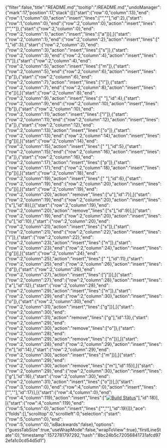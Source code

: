 {"filter":false,"title":"README.md","tooltip":"/README.md","undoManager":{"mark":17,"position":17,"stack":[[{"start":{"row":0,"column":13},"end":{"row":1,"column":0},"action":"insert","lines":["",""],"id":2},{"start":{"row":1,"column":0},"end":{"row":2,"column":0},"action":"insert","lines":["",""]},{"start":{"row":2,"column":0},"end":{"row":2,"column":1},"action":"insert","lines":["a"]}],[{"start":{"row":2,"column":1},"end":{"row":2,"column":2},"action":"insert","lines":[" "],"id":3},{"start":{"row":2,"column":2},"end":{"row":2,"column":3},"action":"insert","lines":["s"]},{"start":{"row":2,"column":3},"end":{"row":2,"column":4},"action":"insert","lines":["i"]},{"start":{"row":2,"column":4},"end":{"row":2,"column":5},"action":"insert","lines":["m"]},{"start":{"row":2,"column":5},"end":{"row":2,"column":6},"action":"insert","lines":["p"]},{"start":{"row":2,"column":6},"end":{"row":2,"column":7},"action":"insert","lines":["l"]},{"start":{"row":2,"column":7},"end":{"row":2,"column":8},"action":"insert","lines":["e"]}],[{"start":{"row":2,"column":8},"end":{"row":2,"column":9},"action":"insert","lines":[" "],"id":4},{"start":{"row":2,"column":9},"end":{"row":2,"column":10},"action":"insert","lines":["b"]},{"start":{"row":2,"column":10},"end":{"row":2,"column":11},"action":"insert","lines":["l"]},{"start":{"row":2,"column":11},"end":{"row":2,"column":12},"action":"insert","lines":["a"]},{"start":{"row":2,"column":12},"end":{"row":2,"column":13},"action":"insert","lines":["o"]},{"start":{"row":2,"column":13},"end":{"row":2,"column":14},"action":"insert","lines":["g"]}],[{"start":{"row":2,"column":14},"end":{"row":2,"column":15},"action":"insert","lines":[" "],"id":5},{"start":{"row":2,"column":15},"end":{"row":2,"column":16},"action":"insert","lines":["a"]},{"start":{"row":2,"column":16},"end":{"row":2,"column":17},"action":"insert","lines":["p"]},{"start":{"row":2,"column":17},"end":{"row":2,"column":18},"action":"insert","lines":["p"]}],[{"start":{"row":2,"column":18},"end":{"row":2,"column":19},"action":"insert","lines":[" "],"id":6},{"start":{"row":2,"column":19},"end":{"row":2,"column":20},"action":"insert","lines":["u"]}],[{"start":{"row":2,"column":19},"end":{"row":2,"column":20},"action":"remove","lines":["u"],"id":7}],[{"start":{"row":2,"column":19},"end":{"row":2,"column":20},"action":"insert","lines":["s"],"id":8}],[{"start":{"row":2,"column":19},"end":{"row":2,"column":20},"action":"remove","lines":["s"],"id":9}],[{"start":{"row":2,"column":19},"end":{"row":2,"column":20},"action":"insert","lines":["u"],"id":10},{"start":{"row":2,"column":20},"end":{"row":2,"column":21},"action":"insert","lines":["s"]},{"start":{"row":2,"column":21},"end":{"row":2,"column":22},"action":"insert","lines":["i"]},{"start":{"row":2,"column":22},"end":{"row":2,"column":23},"action":"insert","lines":["n"]},{"start":{"row":2,"column":23},"end":{"row":2,"column":24},"action":"insert","lines":["g"]}],[{"start":{"row":2,"column":24},"end":{"row":2,"column":25},"action":"insert","lines":[" "],"id":11},{"start":{"row":2,"column":25},"end":{"row":2,"column":26},"action":"insert","lines":["d"]},{"start":{"row":2,"column":26},"end":{"row":2,"column":27},"action":"insert","lines":["j"]}],[{"start":{"row":2,"column":27},"end":{"row":2,"column":28},"action":"insert","lines":["a"],"id":12},{"start":{"row":2,"column":28},"end":{"row":2,"column":29},"action":"insert","lines":["n"]},{"start":{"row":2,"column":29},"end":{"row":2,"column":30},"action":"insert","lines":["o"]},{"start":{"row":2,"column":30},"end":{"row":2,"column":31},"action":"insert","lines":["g"]}],[{"start":{"row":2,"column":30},"end":{"row":2,"column":31},"action":"remove","lines":["g"],"id":13},{"start":{"row":2,"column":29},"end":{"row":2,"column":30},"action":"remove","lines":["o"]},{"start":{"row":2,"column":28},"end":{"row":2,"column":29},"action":"remove","lines":["n"]}],[{"start":{"row":2,"column":28},"end":{"row":2,"column":29},"action":"insert","lines":["n"],"id":14},{"start":{"row":2,"column":29},"end":{"row":2,"column":30},"action":"insert","lines":["m"]}],[{"start":{"row":2,"column":29},"end":{"row":2,"column":30},"action":"remove","lines":["m"],"id":15}],[{"start":{"row":2,"column":29},"end":{"row":2,"column":30},"action":"insert","lines":["g"],"id":16},{"start":{"row":2,"column":30},"end":{"row":2,"column":31},"action":"insert","lines":["o"]}],[{"start":{"row":3,"column":0},"end":{"row":4,"column":0},"action":"insert","lines":["",""],"id":17}],[{"start":{"row":4,"column":0},"end":{"row":4,"column":119},"action":"insert","lines":["[![Build Status](https://travis-ci.org/bandyp/django-blog.svg?branch=master)](https://travis-ci.org/bandyp/django-blog)"],"id":18}],[{"start":{"row":4,"column":119},"end":{"row":5,"column":0},"action":"insert","lines":["",""],"id":19}]]},"ace":{"folds":[],"scrolltop":0,"scrollleft":0,"selection":{"start":{"row":5,"column":0},"end":{"row":5,"column":0},"isBackwards":false},"options":{"guessTabSize":true,"useWrapMode":false,"wrapToView":true},"firstLineState":0},"timestamp":1572781797292,"hash":"8bc24b5c72056841731afcd972efa1c0cd54d5d1"}